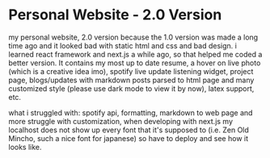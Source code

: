 # Personal Website - 2.0 Version
my personal website, 2.0 version because the 1.0 version was made a long time ago and it looked bad with static html and css and bad design. i learned react framework and next.js a while ago, so that helped me coded a better version. It contains my most up to date resume, a hover on live photo (which is a creative idea imo), spotify live update listening widget, project page, blogs/updates with markdown posts parsed to html page and many customized style (please use dark mode to view it by now), latex support, etc.

what i struggled with: spotify api, formatting, markdown to web page and more struggle with customization, when developing with next.js my localhost does not show up every font that it's supposed to (i.e. Zen Old Mincho, such a nice font for japanese) so have to deploy and see how it looks like. 
